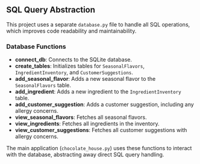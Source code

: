## SQL Query Abstraction

This project uses a separate `database.py` file to handle all SQL operations, which improves code readability and maintainability. 

### Database Functions

- **connect_db**: Connects to the SQLite database.
- **create_tables**: Initializes tables for `SeasonalFlavors`, `IngredientInventory`, and `CustomerSuggestions`.
- **add_seasonal_flavor**: Adds a new seasonal flavor to the `SeasonalFlavors` table.
- **add_ingredient**: Adds a new ingredient to the `IngredientInventory` table.
- **add_customer_suggestion**: Adds a customer suggestion, including any allergy concerns.
- **view_seasonal_flavors**: Fetches all seasonal flavors.
- **view_ingredients**: Fetches all ingredients in the inventory.
- **view_customer_suggestions**: Fetches all customer suggestions with allergy concerns.

The main application (`chocolate_house.py`) uses these functions to interact with the database, abstracting away direct SQL query handling.
